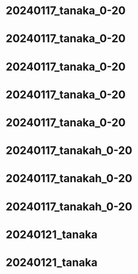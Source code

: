 # 20240117_tanaka_0-20
# 20240117_tanaka_0-20
# 20240117_tanaka_0-20
# 20240117_tanaka_0-20
# 20240117_tanaka_0-20
# 20240117_tanakah_0-20
# 20240117_tanakah_0-20
# 20240117_tanakah_0-20
# 20240121_tanaka
# 20240121_tanaka
